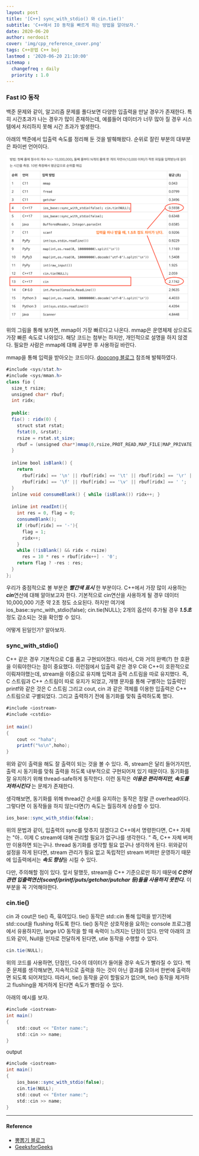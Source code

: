 ```yaml
---
layout: post
title: '[C++] sync_with_stdio() 와 cin.tie()'
subtitle: 'C++에서 IO 동작을 빠르게 하는 방법을 알아보자.'
date: 2020-06-20
author: nerdooit
cover: 'img/cpp_reference_cover.png'
tags: C++문법 C++ boj
lastmod : '2020-06-20 21:10:00'
sitemap :
  changefreq : daily
  priority : 1.0
---
```


### Fast IO 동작
백준 문제와 같이, 알고리즘 문제를 풀다보면 다양한 입출력을 만날 경우가 존재한다.
특히 시간초과가 나는 경우가 많이 존재하는데, 예를들어 데이터가 너무 많아 질 경우
시스템에서 처리하지 못해 시간 초과가 발생한다.

아래의 백준에서 입출력 속도를 정리해 둔 것을 발췌해왔다. 순위로 잘린 부분의
대부분은 파이썬 언어이다.

![io 스피드 측정](/img/io_speed.png)

위의 그림을 통해 보자면, mmap이 가장 빠르다고 나온다. mmap은 운영체제 상으로도
가장 빠른 속도로 나와있다. 해당 코드는 첨부는 하지만, 개인적으로 설명을 하지
않겠다. 필요한 사람은 mmap에 대해 공부한 후 사용하길 바란다.

mmap을 통해 입력을 받아오는 코드이다. [doocong 블로그](http://doocong.com/algorithm/fast-input-mmap/) 참조해 발췌하였다.

```java
#include <sys/stat.h>
#include <sys/mman.h>
class fio {
  size_t rsize;
  unsigned char* rbuf;
  int ridx;

  public:
  fio() : ridx(0) {
    struct stat rstat;
    fstat(0, &rstat);
    rsize = rstat.st_size;
    rbuf = (unsigned char*)mmap(0,rsize,PROT_READ,MAP_FILE|MAP_PRIVATE,0,0);
  }

  inline bool isBlank() {
    return
      rbuf[ridx] == '\n' || rbuf[ridx] == '\t' || rbuf[ridx] == '\r' ||
      rbuf[ridx] == '\f' || rbuf[ridx] == '\v' || rbuf[ridx] == ' ';
  }
  inline void consumeBlank() { while (isBlank()) ridx++; }

  inline int readInt(){
    int res = 0, flag = 0;
    consumeBlank();
    if (rbuf[ridx] == '-'){
      flag = 1;
      ridx++;
    }
    while (!isBlank() && ridx < rsize)
      res = 10 * res + rbuf[ridx++] - '0';
    return flag ? -res : res;
  }
};
```

우리가 중점적으로 볼 부분은 ***빨간색 표시*** 한 부분이다. C++에서 가장 많이
사용하는 ***cin***연산에 대해 알아보고자 한다. 기본적으로 cin연산을 사용하게 될
경우 데이터 10,000,000 기준 약 2초 정도 소요된다. 하지만 여기에
ios_base::sync_with_stdio(false); cin.tie(NULL); 2개의 옵션이 추가될 경우
***1.5초*** 정도 감소되는 것을 확인할 수 있다.

어떻게 된일인가? 알아보자.

### sync_with_stdio()
C++ 같은 경우 기본적으로 C를 품고 구현되어졌다. 따라서, C와 거의 완벽(?) 한
호환을 이뤄야한다는 점이 중요했다. 이런점에서 입출력 같은 경우 C와 C++이
호환적으로 이뤄져야했는데, stream을 이중으로 유지해 입력과 출력
스트림을 따로 유지했다. 즉, C 스트림과 C++ 스트림이 따로 유지가 되었고, 개행
문자를 통해 구별하는 입출력인 printf와 같은 것은 C 스트림 그리고 cout, cin 과
같은 객체를 이용한 입출력은 C++ 스트림으로 구별되었다. 그리고 출력하기 전에
동기화를 맞춰 출력하도록 했다.

```java
#include <iostream>
#include <cstdio>

int main()
{
	cout << "haha";
	printf("%s\n",hoho);
}
```

위와 같이 출력을 해도 잘 출력이 되는 것을 볼 수 있다. 즉, stream은 달리
들어가지만, 출력 시 동기화를 맞춰 출력을 하도록 내부적으로 구현되어져 있기
때문이다. 동기화를 잘 유지하기 위해 thread-safe하게 동작한다. 이런 동작은
***이용은 편리하지만, 속도를 저하시킨다*** 는 문제가 존재한다.

생각해보면, 동기화를 위해 thread간 순서를 유지하는 동작은 정말 큰 overhead이다.
그렇다면 이 동작들을 하지 않는다면(?) 속도는 월등하게 상승할 수 있다.

```java
ios_base::sync_with_stdio(false);
```

위의 문법과 같이, 입출력의 sync를 맞추지 않겠다고 C++에서 명령한다면, C++ 자체는
"아.. 이제 C stream에 대해 관리할 필요가 없구나를 생각한다. " 즉, C++ 자체
버퍼만 이용하면 되는구나. thread 동기화를 생각할 필요 없구나 생각하게 된다.
위와같이 설정을 하게 된다면, stream 관리가 필요 없고 독립적인 stream 버퍼만 운영하기 때문에 입출력에서는 ***속도 향상***을 시킬 수 있다.

다만, 주의해할 점이 있다.
앞서 말했듯, stream을 C++ 기준으로만 하기 때문에 ***C언어 관련 입출력연산(scanf/printf/puts/getchar/putchar 등)들을
사용하지 못한다.*** 이 부분을 꼭 기억해야한다.

### cin.tie()
cin 과 cout은 tie() 즉, 묶여있다. tie() 동작은 std::cin 통해 입력을 받기전에 std::cout을 flushing 하도록 한다. tie() 동작은 상호작용을 요하는 console 프로그램에서 유용하지만, large I/O 동작을 할 때 속력이 느려지는 단점이 있다. 만약 아래의 코드와 같이, Null을 인자로 전달하게 된다면, utie 동작을 수행할 수 있다.

```java
cin.tie(NULL);
```

위의 코드를 사용하면, 단점인, 다수의 데이터가 들어올 경우 속도가 빨라질 수 있다.
백준 문제를 생각해보면, 지속적으로 출력을 하는 것이 아닌 결과를 모아서 한번에
출력하면 되도록 되어져있다. 따라서, tie() 동작을 굳이 할필요가 없으며, tie()
	동작을 제거하고 flushing을 제거하게 된다면 속도가 빨라질 수 있다.

아래의 예시를 보자.

```java
#include <iostream>
int main()
{
	std::cout << "Enter name:";
	std::cin >> name;
}
```
output 

```java
#include <iostream>
int main()
{
	ios_base::sync_with_stdio(false);
	cin.tie(NULL);
	std::cout << "Enter name:";
	std::cin >> name;
}
```

---
#### Reference
- [뽕뽑기 블로그](https://codecollector.tistory.com/381)
- [GeeksforGeeks](https://www.geeksforgeeks.org/fast-io-for-competitive-programming/)
